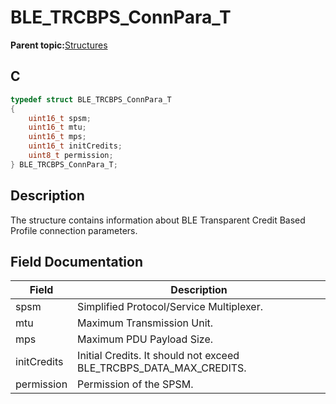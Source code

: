 # BLE\_TRCBPS\_ConnPara\_T

**Parent topic:**[Structures](GUID-C64524AB-A096-439F-822F-589F1DD85ED8.md)

## C

```c
typedef struct BLE_TRCBPS_ConnPara_T
{
    uint16_t spsm;
    uint16_t mtu;
    uint16_t mps;
    uint16_t initCredits;
    uint8_t permission;
} BLE_TRCBPS_ConnPara_T;
```

## Description

The structure contains information about BLE Transparent Credit Based Profile connection parameters.

## Field Documentation

|Field|Description|
|-----|-----------|
|spsm|Simplified Protocol/Service Multiplexer.|
|mtu|Maximum Transmission Unit.|
|mps|Maximum PDU Payload Size.|
|initCredits|Initial Credits. It should not exceed BLE\_TRCBPS\_DATA\_MAX\_CREDITS.|
|permission|Permission of the SPSM.|

